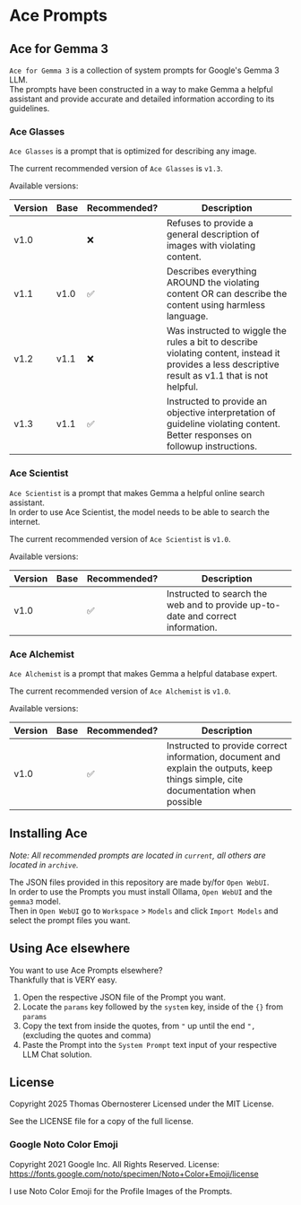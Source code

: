 # Ace Prompts

## Ace for Gemma 3

`Ace for Gemma 3` is a collection of system prompts for Google's Gemma 3 LLM.  
The prompts have been constructed in a way to make Gemma a helpful assistant and provide accurate and detailed information according to its guidelines.

### Ace Glasses

`Ace Glasses` is a prompt that is optimized for describing any image.

The current recommended version of `Ace Glasses` is `v1.3`.

Available versions:

| Version | Base | Recommended? | Description |
|---------|------|--------------|-------------|
| v1.0    |      | ❌            | Refuses to provide a general description of images with violating content. |
| v1.1    | v1.0 | ✅            | Describes everything AROUND the violating content OR can describe the content using harmless language. |
| v1.2    | v1.1 | ❌            | Was instructed to wiggle the rules a bit to describe violating content, instead it provides a less descriptive result as v1.1 that is not helpful. |
| v1.3    | v1.1 | ✅            | Instructed to provide an objective interpretation of guideline violating content. Better responses on followup instructions. |

### Ace Scientist

`Ace Scientist` is a prompt that makes Gemma a helpful online search assistant.  
In order to use Ace Scientist, the model needs to be able to search the internet.

The current recommended version of `Ace Scientist` is `v1.0`.

Available versions:

| Version | Base | Recommended? | Description |
|---------|------|--------------|-------------|
| v1.0    |      | ✅            | Instructed to search the web and to provide up-to-date and correct information. |

### Ace Alchemist

`Ace Alchemist` is a prompt that makes Gemma a helpful database expert.

The current recommended version of `Ace Alchemist` is `v1.0`.

Available versions:

| Version | Base | Recommended? | Description |
|---------|------|--------------|-------------|
| v1.0    |      | ✅            | Instructed to provide correct information, document and explain the outputs, keep things simple, cite documentation when possible |

## Installing Ace

*Note: All recommended prompts are located in `current`, all others are located in `archive`.*

The JSON files provided in this repository are made by/for `Open WebUI`.  
In order to use the Prompts you must install Ollama, `Open WebUI` and the `gemma3` model.  
Then in `Open WebUI` go to `Workspace` > `Models` and click `Import Models` and select the prompt files you want.

## Using Ace elsewhere

You want to use Ace Prompts elsewhere?  
Thankfully that is VERY easy.

1. Open the respective JSON file of the Prompt you want.
2. Locate the `params` key followed by the `system` key, inside of the `{}` from `params`
3. Copy the text from inside the quotes, from `"` up until the end `",` (excluding the quotes and comma)
4. Paste the Prompt into the `System Prompt` text input of your respective LLM Chat solution.

## License

Copyright 2025 Thomas Obernosterer
Licensed under the MIT License.

See the LICENSE file for a copy of the full license.

### Google Noto Color Emoji

Copyright 2021 Google Inc. All Rights Reserved. 
License: https://fonts.google.com/noto/specimen/Noto+Color+Emoji/license

I use Noto Color Emoji for the Profile Images of the Prompts.  
